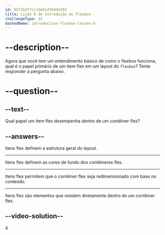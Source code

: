 ```yaml
---
id: 6571b2ffcc1de61d7b4dd382
title: Lição D de Introdução ao Flexbox
challengeType: 15
dashedName: introduction-flexbox-lesson-d
---
```


# --description--

Agora que você tem um entendimento básico de como o flexbox funciona, qual é o papel primário de um item flex em um layout do `flexbox`? Tente responder a pergunta abaixo.

# --question--

## --text--

Qual papel um item flex desempenha dentro de um contêiner flex?

## --answers--

Itens flex definem a estrutura geral do layout.

---

Itens flex definem as cores de fundo dos contêineres flex.

---

Itens flex permitem que o contêiner flex seja redimensionado com base no conteúdo.

---

Itens flex são elementos que residem diretamente dentro de um contêiner flex.

## --video-solution--

4
